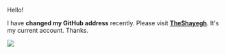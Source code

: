 Hello!

I have **changed my GitHub address** recently. Please visit **[TheShayegh](https://github.com/TheShayegh/)**. It's my current account. Thanks.

[<img src="https://avatars.githubusercontent.com/u/43534816?v=4">](https://github.com/TheShayegh/)
